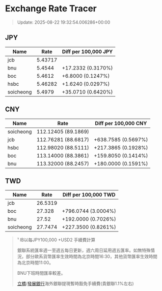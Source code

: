 # Exchange Rate Tracer

> Update: 2025-08-22 19:32:54.006286+00:00

## JPY

| Name      |    Rate | Diff per 100,000 JPY   |
|-----------|---------|------------------------|
| jcb       | 5.43717 |                        |
| bnu       | 5.4544  | +17.2332 (0.3170%)     |
| boc       | 5.4612  | +6.8000 (0.1247%)      |
| hsbc      | 5.46282 | +1.6240 (0.0297%)      |
| soicheong | 5.4979  | +35.0710 (0.6420%)     |

## CNY

| Name      | Rate                | Diff per 100,000 CNY   |
|-----------|---------------------|------------------------|
| soicheong | 112.12405	(89.1869) |                        |
| jcb       | 112.76281	(88.6817) | +638.7585 (0.5697%)    |
| hsbc      | 112.98020	(88.5111) | +217.3865 (0.1928%)    |
| boc       | 113.14000	(88.3861) | +159.8050 (0.1414%)    |
| bnu       | 113.32000	(88.2457) | +180.0000 (0.1591%)    |

## TWD

| Name      |    Rate | Diff per 100,000 TWD   |
|-----------|---------|------------------------|
| jcb       | 26.5319 |                        |
| boc       | 27.328  | +796.0744 (3.0004%)    |
| bnu       | 27.52   | +192.0000 (0.7026%)    |
| soicheong | 27.7474 | +227.3500 (0.8261%)    |


> ¹ IB以每JPY100,000 +USD2 手續費計算
>
> 銀聯系統匯率週一至週五每日更新，週六周日延用週五匯率。如無特殊情況，部分歐系貨幣匯率生效時間為北京時間16:30，其他貨幣匯率生效時間為北京時間11:00。
>
> BNU下班時間匯率較差。
>
> [立橋](https://www.wlbank.com.mo/uploads/ueditor/file/20181211/1544536513900230.pdf)/[發展銀行](https://www.mdb.com.mo/Service_Charges_20230728.pdf)海外銀聯提現暫時豁免手續費(貴銀聯1.1%左右)

